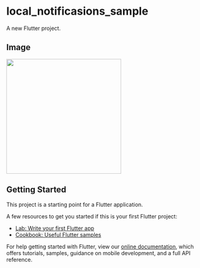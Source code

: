 # local_notificasions_sample

A new Flutter project.

## Image

<img src="https://user-images.githubusercontent.com/92189386/161407139-88d56693-5eac-43a5-8aa0-42573c623c7f.png" width="300">

## Getting Started

This project is a starting point for a Flutter application.

A few resources to get you started if this is your first Flutter project:

- [Lab: Write your first Flutter app](https://flutter.dev/docs/get-started/codelab)
- [Cookbook: Useful Flutter samples](https://flutter.dev/docs/cookbook)

For help getting started with Flutter, view our
[online documentation](https://flutter.dev/docs), which offers tutorials,
samples, guidance on mobile development, and a full API reference.

